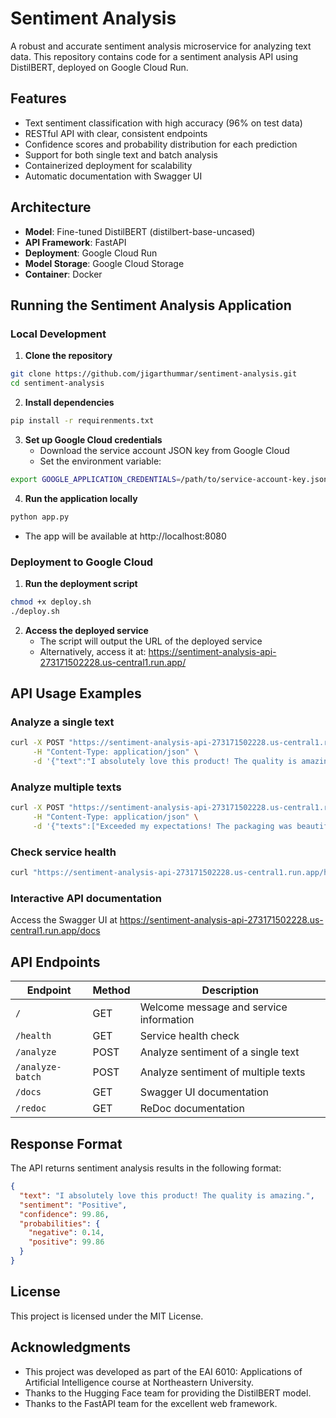 # Sentiment Analysis

A robust and accurate sentiment analysis microservice for analyzing text data. This repository contains code for a sentiment analysis API using DistilBERT, deployed on Google Cloud Run.

## Features

- Text sentiment classification with high accuracy (96% on test data)
- RESTful API with clear, consistent endpoints
- Confidence scores and probability distribution for each prediction
- Support for both single text and batch analysis
- Containerized deployment for scalability
- Automatic documentation with Swagger UI

## Architecture

- **Model**: Fine-tuned DistilBERT (distilbert-base-uncased)
- **API Framework**: FastAPI
- **Deployment**: Google Cloud Run
- **Model Storage**: Google Cloud Storage
- **Container**: Docker

## Running the Sentiment Analysis Application

### Local Development

1. **Clone the repository**
```bash
git clone https://github.com/jigarthummar/sentiment-analysis.git
cd sentiment-analysis
```

2. **Install dependencies**
```bash
pip install -r requirenments.txt
```

3. **Set up Google Cloud credentials**
   * Download the service account JSON key from Google Cloud
   * Set the environment variable:
```bash
export GOOGLE_APPLICATION_CREDENTIALS=/path/to/service-account-key.json
```

4. **Run the application locally**
```bash
python app.py
```
   * The app will be available at http://localhost:8080

### Deployment to Google Cloud

1. **Run the deployment script**
```bash
chmod +x deploy.sh
./deploy.sh
```

2. **Access the deployed service**
   * The script will output the URL of the deployed service
   * Alternatively, access it at: https://sentiment-analysis-api-273171502228.us-central1.run.app/

## API Usage Examples

### Analyze a single text
```bash
curl -X POST "https://sentiment-analysis-api-273171502228.us-central1.run.app/analyze" \
     -H "Content-Type: application/json" \
     -d '{"text":"I absolutely love this product! The quality is amazing."}'
```

### Analyze multiple texts
```bash
curl -X POST "https://sentiment-analysis-api-273171502228.us-central1.run.app/analyze-batch" \
     -H "Content-Type: application/json" \
     -d '{"texts":["Exceeded my expectations! The packaging was beautiful.", "Meh... not the worst, but definitely not worth the price."]}'
```

### Check service health
```bash
curl "https://sentiment-analysis-api-273171502228.us-central1.run.app/health"
```

### Interactive API documentation
Access the Swagger UI at https://sentiment-analysis-api-273171502228.us-central1.run.app/docs

## API Endpoints

| Endpoint | Method | Description |
|----------|--------|-------------|
| `/` | GET | Welcome message and service information |
| `/health` | GET | Service health check |
| `/analyze` | POST | Analyze sentiment of a single text |
| `/analyze-batch` | POST | Analyze sentiment of multiple texts |
| `/docs` | GET | Swagger UI documentation |
| `/redoc` | GET | ReDoc documentation |

## Response Format

The API returns sentiment analysis results in the following format:

```json
{
  "text": "I absolutely love this product! The quality is amazing.",
  "sentiment": "Positive",
  "confidence": 99.86,
  "probabilities": {
    "negative": 0.14,
    "positive": 99.86
  }
}
```

## License

This project is licensed under the MIT License.

## Acknowledgments

- This project was developed as part of the EAI 6010: Applications of Artificial Intelligence course at Northeastern University.
- Thanks to the Hugging Face team for providing the DistilBERT model.
- Thanks to the FastAPI team for the excellent web framework.
